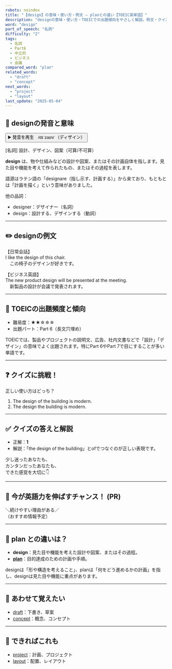 ```yaml
---
robots: noindex
title: "【design】の意味・使い方・例文 ― planとの違い【TOEIC英単語】"
description: "designの意味・使い方・TOEICでの出題傾向をやさしく解説。例文・クイズ付きでplanとの違いもわかりやすく学べます。"
word: "design"
part_of_speech: "名詞"
difficulty: "2"
tags:
  - 名詞
  - Part6
  - 中立的
  - ビジネス
  - 会議
compared_word: "plan"
related_words:
  - "draft"
  - "concept"
next_words:
  - "project"
  - "layout"
last_update: "2025-05-04"
---
```


## 🔰 designの発音と意味

<button class="play-audio" onclick="playTTS('design')">
  <span class="play-audio-main">
    ▶️ 発音を再生　/dɪˈzaɪn/
  </span>
  <span class="play-audio-sub">
    （ディザイン）
  </span>
</button>

[名詞] 設計、デザイン、図案（可算/不可算）

**design** は、物や仕組みなどの設計や図案、またはその計画自体を指します。見た目や機能を考えて作られたもの、またはその過程を表します。

語源はラテン語の「designare（指し示す、計画する）」から来ており、もともとは「計画を描く」という意味がありました。

他の品詞：  
- designer：デザイナー（名詞）
- design：設計する、デザインする（動詞）

---

## ✏️ designの例文

【日常会話】  
I like the design of this chair.  
　この椅子のデザインが好きです。

【ビジネス英語】  
The new product design will be presented at the meeting.  
　新製品の設計が会議で発表されます。

---

## 🎯 TOEICの出題頻度と傾向

- 難易度：★★☆☆☆
- 出題パート：Part 6（長文穴埋め）

TOEICでは、製品やプロジェクトの説明文、広告、社内文書などで「設計」「デザイン」の意味でよく出題されます。特にPart 6やPart 7で目にすることが多い単語です。

---

## ❓ クイズに挑戦！

正しい使い方はどっち？

1. The design of the building is modern.  
2. The design the building is modern.

---

## ✅ クイズの答えと解説

- 正解：**1**
- 解説：「the design of the building」とofでつなぐのが正しい表現です。

少し迷ったあなたも、  
カンタンだったあなたも、  
できた感覚を大切に👇️

---

## 🚀 今が英語力を伸ばすチャンス！ (PR)

<div class="info-center">
＼続けやすい理由がある／<br>  
（おすすめ情報予定）
</div>

---

## 🤔  plan との違いは？

- **design**：見た目や機能を考えた設計や図案、またはその過程。
- **[plan](/word/plan)**：目的達成のための計画や手順。

designは「形や構造を考えること」、planは「何をどう進めるかの計画」を指し、designは見た目や機能に重点があります。

---

## 🧩 あわせて覚えたい

- [draft](/word/draft)：下書き、草案
- [concept](/word/concept)：概念、コンセプト

---

## 📖 できればこれも

- [project](/word/project)：計画、プロジェクト
- [layout](/word/layout)：配置、レイアウト

<!-- cvid: aid13_bid49 -->
